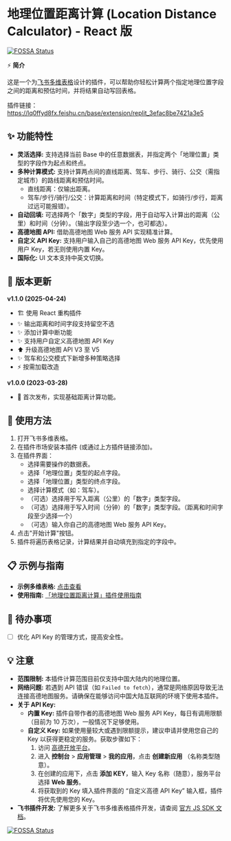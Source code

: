# 地理位置距离计算 (Location Distance Calculator) - React 版

[![FOSSA Status](https://app.fossa.com/api/projects/git%2Bgithub.com%2FVinfall%2Flocation-distance-calculator-react.svg?type=shield)](https://app.fossa.com/projects/git%2Bgithub.com%2FVinfall%2Flocation-distance-calculator-react?ref=badge_shield)

⚡️ **简介**

这是一个为[飞书多维表格](https://feishu.cn/product/base)设计的插件，可以帮助你轻松计算两个指定地理位置字段之间的距离和预估时间，并将结果自动写回表格。

插件链接：https://lq0ffyd8fx.feishu.cn/base/extension/replit_3efac8be7421a3e5

## ✨ 功能特性

- **灵活选择:** 支持选择当前 Base 中的任意数据表，并指定两个「地理位置」类型的字段作为起点和终点。
- **多种计算模式:** 支持计算两点间的直线距离、驾车、步行、骑行、公交（需指定城市）的路线距离和预估时间。
  - 直线距离：仅输出距离。
  - 驾车/步行/骑行/公交：计算距离和时间（特定模式下，如骑行/步行，距离过远可能报错）。
- **自动回填:** 可选择两个「数字」类型的字段，用于自动写入计算出的距离（公里）和时间（分钟）。（输出字段至少选一个，也可都选）。
- **高德地图 API:** 借助高德地图 Web 服务 API 实现精准计算。
- **自定义 API Key:** 支持用户输入自己的高德地图 Web 服务 API Key，优先使用用户 Key，若无则使用内置 Key。
- **国际化:** UI 文本支持中英文切换。

## 📅 版本更新

**v1.1.0 (2025-04-24)**

- 🏗️ 使用 React 重构插件
- ✨ 输出距离和时间字段支持留空不选
- ✨ 添加计算中断功能
- ✨ 支持用户自定义高德地图 API Key
- ⬆️ 升级高德地图 API V3 至 V5
- ✨ 驾车和公交模式下新增多种策略选择
- ⚡️ 按需加载改造

**v1.0.0 (2023-03-28)**

- 🎉 首次发布，实现基础距离计算功能。

## 🚀 使用方法

1.  打开飞书多维表格。
2.  在插件市场安装本插件 (或通过上方插件链接添加)。
3.  在插件界面：
    - 选择需要操作的数据表。
    - 选择「地理位置」类型的起点字段。
    - 选择「地理位置」类型的终点字段。
    - 选择计算模式（如：驾车）。
    - （可选）选择用于写入距离（公里）的「数字」类型字段。
    - （可选）选择用于写入时间（分钟）的「数字」类型字段。（距离和时间字段至少选择一个）
    - （可选）输入你自己的高德地图 Web 服务 API Key。
4.  点击"开始计算"按钮。
5.  插件将遍历表格记录，计算结果并自动填充到指定的字段中。

## 📋 示例与指南

- **示例多维表格:** [点击查看](https://lq0ffyd8fx.feishu.cn/base/HXBtbSS8zaERQ2svkfHcf2RsnTb?table=tblCe0djHFc8Kwen&view=vewHR920NB)
- **使用指南:** [「地理位置距离计算」插件使用指南](https://fexakcngwi.feishu.cn/docx/TDb1dc7uIoD4IXx0QYHcn7yQnxb)

## 📝 待办事项

- [ ] 优化 API Key 的管理方式，提高安全性。

## 💡 注意

- **范围限制:** 本插件计算范围目前仅支持中国大陆内的地理位置。
- **网络问题:** 若遇到 API 错误（如 `Failed to fetch`），通常是网络原因导致无法连接高德地图服务。请确保在能够访问中国大陆互联网的环境下使用本插件。
- **关于 API Key:**
  - **内置 Key:** 插件自带作者的高德地图 Web 服务 API Key，每日有调用限额（目前为 10 万次），一般情况下足够使用。
  - **自定义 Key:** 如果使用量较大或遇到限额提示，建议申请并使用您自己的 Key 以获得更稳定的服务。获取步骤如下：
    1.  访问 [高德开放平台](https://lbs.amap.com/)。
    2.  进入 **控制台** > **应用管理** > **我的应用**，点击 **创建新应用** （名称类型随意）。
    3.  在创建的应用下，点击 **添加 KEY**，输入 Key 名称（随意），服务平台选择 **Web 服务**。
    4.  将获取到的 Key 填入插件界面的 “自定义高德 API Key” 输入框，插件将优先使用您的 Key。
- **飞书插件开发:** 了解更多关于飞书多维表格插件开发，请查阅 [官方 JS SDK 文档](https://lark-base-team.github.io/js-sdk-docs/zh/)。

[![FOSSA Status](https://app.fossa.com/api/projects/git%2Bgithub.com%2FVinfall%2Flocation-distance-calculator-react.svg?type=large)](https://app.fossa.com/projects/git%2Bgithub.com%2FVinfall%2Flocation-distance-calculator-react?ref=badge_large)
